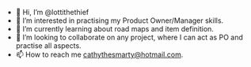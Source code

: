 - 👋 Hi, I’m @lottithethief
- 👀 I’m interested in practising my Product Owner/Manager skills.
- 🌱 I’m currently learning about road maps and item definition.
- 💞️ I’m looking to collaborate on any project, where I can act as PO and practise all aspects.
- 📫 How to reach me cathythesmarty@hotmail.com.

<!---
lottithethief/lottithethief is a ✨ special ✨ repository because its `README.md` (this file) appears on your GitHub profile.
You can click the Preview link to take a look at your changes.
--->
